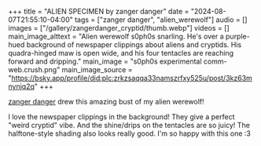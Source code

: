 +++
title = "ALIEN SPECIMEN by zanger danger"
date = "2024-08-07T21:55:10-04:00"
tags = ["zanger danger", "alien_werewolf"]
audio = []
images = ["/gallery/zangerdanger_cryptid/thumb.webp"]
videos = []
main_image_alttext = "Alien werewolf s0ph0s snarling. He's over a purple-hued background of newspaper clippings about aliens and cryptids. His quadra-hinged maw is open wide, and his four tentacles are reaching forward and dripping."
main_image = "s0ph0s experimental comm-web.crush.png"
main_image_source = "https://bsky.app/profile/did:plc:zrkzsaqqa33namszrfxy525u/post/3kz63mnynjq2q"
+++

[zanger danger](https://bsky.app/profile/did:plc:zrkzsaqqa33namszrfxy525u) drew this amazing bust of my alien werewolf!<!--more-->

I love the newspaper clippings in the background!  They give a perfect "weird cryptid" vibe.  And the shine/drips on the tentacles are so juicy!  The halftone-style shading also looks really good.  I'm so happy with this one :3
